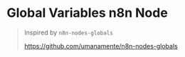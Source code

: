 # Global Variables n8n Node

> Inspired by `n8n-nodes-globals`
>
> https://github.com/umanamente/n8n-nodes-globals

